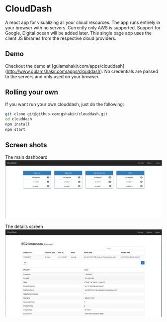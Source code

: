 # CloudDash

A react app for visualizing all your cloud resources. The app runs entirely in
your browser with no servers. Currently only AWS is supported. Support for
Google, Digital ocean will be added later. This single page app uses the client
JS libraries from the respective cloud providers.

## Demo

Checkout the demo at [gulamshakir.com/apps/clouddash]
(http://www.gulamshakir.com/apps/clouddash). No credentials are passed to the
servers and only used on your browser.

## Rolling your own

If you want run your own clouddash, just do the following:

```bash
git clone git@github.com:gshakir/clouddash.git 
cd clouddash
npm install
npm start
```

## Screen shots

The main dashboard
![Alt text](screenshots/clouddash-main.png)

The details screen
![Alt text](screenshots/clouddash-details.png)
